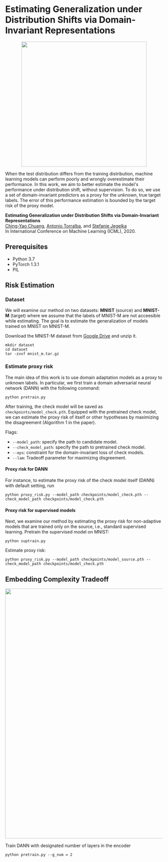 # Estimating Generalization under Distribution Shifts via Domain-Invariant Representations

<p align='center'>
<img src='https://github.com/chingyaoc/estimating-generalization/blob/master/misc/fig1.png?raw=true' width='400'/>
</p>

When the test distribution differs from the training distribution, machine learning models can perform poorly and wrongly overestimate their performance. In this work, we aim to better estimate the model's performance under distribution shift, without supervision. To do so, we use a set of domain-invariant predictors as a proxy for the unknown, true target labels. The error of this performance estimation is bounded by the target risk of the proxy model. 

**Estimating Generalization under Distribution Shifts via Domain-Invariant Representations**
<br/>
[Ching-Yao Chuang](https://chingyaoc.github.io/), 
[Antonio Torralba](http://web.mit.edu/torralba/www/), and
[Stefanie Jegelka](https://people.csail.mit.edu/stefje/)
<br/>
In International Conference on Machine Learning (ICML), 2020.


## Prerequisites
- Python 3.7 
- PyTorch 1.3.1
- PIL


## Risk Estimation


### Dataset
We will examine our method on two datasets: **MNIST** (source) and **MNIST-M** (target) where we assume that the labels of MNIST-M are not acceesible while estimating. The goal is to estimate the generalization of models trained on MNIST on MNIST-M.

Download the MNIST-M dataset from [Google Drive](https://drive.google.com/open?id=1iij6oj3akjJtaVe9eV-6UnRPJSO4GpdH) and unzip it. 
```
mkdir dataset
cd dataset
tar -zvxf mnist_m.tar.gz
```

### Estimate proxy risk
The main idea of this work is to use domain adaptation models as a proxy to unknown labels. In particular, we first train a domain adversarial neural network (DANN) with the following command: 
```
python pretrain.py
```
After training, the check model will be saved as `checkpoints/model_check.pth`. Equipped with the pretrained check model, we can estimate the proxy risk of itself or other hypotheses by maximizing the disagreement (Algorithm 1 in the paper). 

Flags: 

 - `--model_path`: specify the path to candidate model.
 - `--check_model_path`: specify the path to pretrained check model.
 - `--eps`: constraint for the domain-invariant loss of check models.
 - `--lam`: Tradeoff parameter for maximizing disgreement.

#### Proxy risk for DANN
For instance, to estimate the proxy risk of the check model itself (DANN) with default setting, run
```
python proxy_risk.py --model_path checkpoints/model_check.pth --check_model_path checkpoints/model_check.pth
```
#### Proxy risk for supervised models
Next, we examine our method by estimating the proxy risk for non-adaptive models that are trained only on the source, i.e., standard supervised learning. Pretrain the supervised model on MNIST:
```
python suptrain.py
```
Estimate proxy risk:
```
python proxy_risk.py --model_path checkpoints/model_source.pth --check_model_path checkpoints/model_check.pth
```


## Embedding Complexity Tradeoff
<p align='center'>
<img src='https://github.com/chingyaoc/estimating-generalization/blob/master/misc/fig2.png?raw=true' width='800'/>
</p>

Train DANN with designated number of layers in the encoder
```
python pretrain.py --g_num = 2
```

